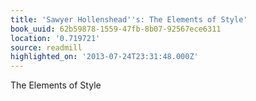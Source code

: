 ```yaml
---
title: 'Sawyer Hollenshead''s: The Elements of Style'
book_uuid: 62b59878-1559-47fb-8b07-92567ece6311
location: '0.719721'
source: readmill
highlighted_on: '2013-07-24T23:31:48.000Z'
---
```


The Elements of Style